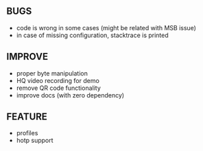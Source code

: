 ## BUGS
* code is wrong in some cases (might be related with MSB issue)
* in case of missing configuration, stacktrace is printed


## IMPROVE
* proper byte manipulation
* HQ video recording for demo
* remove QR code functionality
* improve docs (with zero dependency)


## FEATURE
* profiles
* hotp support
